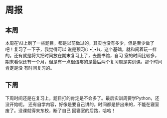 # 周报
## 本周
本周在VJ上刷了一些题目，都是以前做过的，其实也没有多少，但是至少做了吧！复习了一下子，我觉得可以
说是预习(ง •̀_•́)ง，这个基础，就和闹着玩一样的。还有就是将大把时间放在期末复习上了，去图书馆，自习
室的时间比较多，期末看似还有一个月，但是有一点很蛋疼的是最后两个复习周是实训课。那个时间肯定是没
有时间复习的。
## 下周
下周时间还是在复习上，题目打的肯定是不会多了。最后实训周要学Python，还没开始呢。
还有自学内容，好像是要自己讲的。时间都是挤出来的，不能在寝室废了。没课就得来东校，断了自己
回寝室的后路，哈哈！
